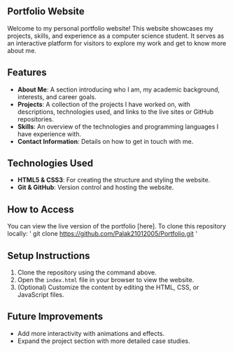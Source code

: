 ## Portfolio Website

Welcome to my personal portfolio website! This website showcases my projects, skills, and experience as a computer science student. It serves as an interactive platform for visitors to explore my work and get to know more about me.

## Features

- **About Me**: A section introducing who I am, my academic background, interests, and career goals.
- **Projects**: A collection of the projects I have worked on, with descriptions, technologies used, and links to the live sites or GitHub repositories.
- **Skills**: An overview of the technologies and programming languages I have experience with.
- **Contact Information**: Details on how to get in touch with me.

## Technologies Used

- **HTML5 & CSS3**: For creating the structure and styling the website.
- **Git & GitHub**: Version control and hosting the website.
  
## How to Access

You can view the live version of the portfolio [here]. To clone this repository locally: ' git clone https://github.com/Palak21012005/Portfolio.git '


## Setup Instructions

1. Clone the repository using the command above.
2. Open the `index.html` file in your browser to view the website.
3. (Optional) Customize the content by editing the HTML, CSS, or JavaScript files.

## Future Improvements

- Add more interactivity with animations and effects.
- Expand the project section with more detailed case studies.

